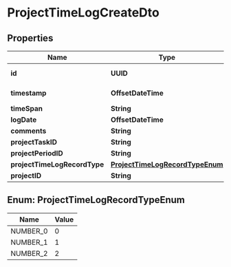 

# ProjectTimeLogCreateDto


## Properties

| Name | Type | Description | Notes |
|------------ | ------------- | ------------- | -------------|
|**id** | **UUID** |  |  [optional] [readonly] |
|**timestamp** | **OffsetDateTime** |  |  [optional] [readonly] |
|**timeSpan** | **String** |  |  [optional] |
|**logDate** | **OffsetDateTime** |  |  [optional] |
|**comments** | **String** |  |  [optional] |
|**projectTaskID** | **String** |  |  |
|**projectPeriodID** | **String** |  |  |
|**projectTimeLogRecordType** | [**ProjectTimeLogRecordTypeEnum**](#ProjectTimeLogRecordTypeEnum) |  |  [optional] |
|**projectID** | **String** |  |  [optional] |



## Enum: ProjectTimeLogRecordTypeEnum

| Name | Value |
|---- | -----|
| NUMBER_0 | 0 |
| NUMBER_1 | 1 |
| NUMBER_2 | 2 |



